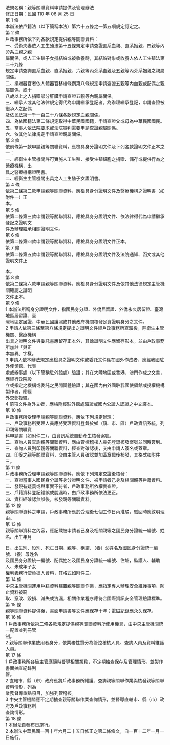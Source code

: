 法規名稱：親等關聯資料申請提供及管理辦法  
修正日期：民國 110 年 06 月 25 日  
第 1 條  
本辦法依戶籍法（以下簡稱本法）第六十五條之一第五項規定訂定之。  
第 2 條  
戶政事務所依下列各款規定提供親等關聯資料：  
一、受術夫妻依人工生殖法第十五條規定申請查證直系血親、直系姻親、四親等內旁系血親之親  
屬關係，或人工生殖子女擬結婚或被收養時，其結婚對象或收養人依人工生殖法第二十九條  
規定申請查詢直系血親、直系姻親、六親等內旁系血親及五親等內旁系姻親之親屬關係。  
二、捐贈器官者依人體器官移植條例第八條規定申請查證五親等內血親或配偶之親屬關係，或十  
八歲以上之人捐贈部分肝臟申請查證五親等內親屬關係。  
三、繼承人或其他法律規定得代為申請繼承登記者，為辦理繼承登記，申請查證被繼承人之配偶  
及依民法第一千一百三十八條各款規定血親關係。  
四、為依國籍法第二條規定取得中華民國國籍，申請查證父或母為中華民國國民。  
五、當事人依法院要求或法院審判需要申請查證親屬關係。  
六、依其他法律規定申請查證親屬關係。  
第 3 條  
依前條第一款申請親等關聯資料，應檢具身分證明文件及下列各款證明文件正本之一：  
一、經衛生主管機關許可實施人工生殖、接受生殖細胞之捐贈、儲存或提供行為之醫療機構，出  
具之醫療機構證明書。  
二、經衛生主管機關出具之人工生殖子女證明書。  
第 4 條  
依第二條第二款申請親等關聯資料，應檢具身分證明文件及醫療機構之證明書（如附件一）正  
本。  
第 5 條  
依第二條第三款申請親等關聯資料，應檢具身分證明文件、依法律得代為申請繼承登記之證明文  
件及辦理繼承相關證明文件。  
第 6 條  
依第二條第四款申請親等關聯資料，應檢具身分證明文件正本。  
第 7 條  
依第二條第五款申請親等關聯資料，應檢具身分證明文件及法院通知、函文或其他證明文件正  


本。  
第 8 條  
依第二條第六款申請親等關聯資料，應檢具身分證明文件及依其他法律規定主管機關確認之證明  
文件正本。  
第 9 條  
1 本辦法所稱身分證明文件，指國民身分證、外僑居留證、外僑永久居留證、臺灣地區居留證、臺  
灣地區定居證、中華民國護照或其他政府機關核發足資證明身分之文件。  
2 申請人依第三條至第八條規定提出之證明文件經戶政事務所查驗後，除衛生主管機關、醫療機構  
出具之證明文件與委託書應留存正本外，其餘證明文件應留存影本，並由戶政事務所加註「與正  
本無異」字樣。  
3 申請人依本辦法規定應檢具之證明文件或委託文件係在國外作成者，應經我國駐外使領館、代表  
處或辦事處（以下簡稱駐外館處）驗證；其在大陸地區或香港、澳門作成之文書，應經行政院設  
立或指定之機構或委託之民間團體驗證；其在國內由外國駐我國使領館或授權機構製作者，應經  
外交部複驗。  
4 前項文件為外文者，應檢附經駐外館處驗證或國內公證人認證之中文譯本。  
第 10 條  
戶政事務所受理申請親等關聯資料，應依下列規定辦理：  
一、戶政事務所受理人員應將受理資料登錄於鄉（鎮、市、區）戶政資訊系統，列印親等關聯資  
料申請書（如附件二），由資訊系統自動產生核發案號。  
二、查詢人員查詢親等關聯資料，應由管控稽核人員先登錄核發案號並同時簽到。  
三、查詢人員列印親等關聯資料，經查對確認後，交由申請人簽名或蓋章。  
四、印妥之親等關聯資料，交由主管人員確認並加蓋章戳後核發，其格式如附件三。  
第 11 條  
戶政事務所受理申請親等關聯資料，應依下列規定查證後核發：  
一、查證當事人國民身分證等身分證明文件、被申請者己身及相關親等戶籍資料。  
二、發現有疑義或與事實不符者，戶政事務所依權責查證。  
三、戶籍資料登記錯誤或脫漏時，由戶政事務所依法更正。  
四、資料經確認無誤後，核發親等關聯資料。  
第 12 條  
親等關聯資料之申請，戶政事務所應於受理後七個工作日內准駁，駁回時應敘明理由。  
第 13 條  
親等關聯資料之內容，應記載被申請者己身及相關親等之國民身分證統一編號、姓名、出生年月  


日、出生別、役別、死亡日期、親等、稱謂、（養）父姓名及國民身分證統一編號、（養）母姓名  
及國民身分證統一編號、配偶姓名及國民身分證統一編號、住址，監護人、輔助人、未成年子女  
權利義務行使負擔人資料，其格式如附件三。  
第 14 條  
中央主管機關運用戶籍資料建置親等關聯作業，應指定專人辦理安全維護事項，防止資料被竊  
取、竄改、毀損、滅失或洩漏，相關作業程序應符合國際資訊安全管理驗證標準。  
第 15 條  
親等關聯資料提供後，書面申請書等文件應保存十年；電磁紀錄應永久保存。  
第 16 條  
1 戶政事務所依第二條各款規定提供親等關聯資料所使用機具，由中央主管機關統一配置並列冊管  
制。  
2 親等關聯作業使用者身分，依業務性質分為管控稽核人員、查詢人員及資料維護人員。  
第 17 條  
1 戶政事務所各級主管應隨時督導相關業務，不定期抽查保存及管理情形，並製作書面抽查紀錄列  
管。  
2 直轄市、縣（市）政府應將戶政事務所維護、查詢親等關聯作業與核發親等關聯資料情形，列為  
業務督導重點項目，加強列管稽核。  
3 中央主管機關應不定期抽查親等關聯作業查詢情形，並督導直轄市、縣（市）政府及戶政事務所  
查詢情形。  
第 18 條  
1 本辦法自發布日施行。  
2 本辦法中華民國一百十年六月二十五日修正之第二條條文，自一百十二年一月一日施行。  


